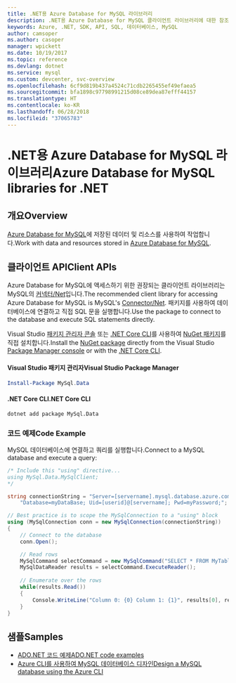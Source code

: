```yaml
---
title: .NET용 Azure Database for MySQL 라이브러리
description: .NET용 Azure Database for MySQL 클라이언트 라이브러리에 대한 참조 설명서
keywords: Azure, .NET, SDK, API, SQL, 데이터베이스, MySQL
author: camsoper
ms.author: casoper
manager: wpickett
ms.date: 10/19/2017
ms.topic: reference
ms.devlang: dotnet
ms.service: mysql
ms.custom: devcenter, svc-overview
ms.openlocfilehash: 6cf9d819b437a4524c71cdb2265455ef49efaea5
ms.sourcegitcommit: bfa1898c97798991215d08ce89dea87efff44157
ms.translationtype: HT
ms.contentlocale: ko-KR
ms.lasthandoff: 06/28/2018
ms.locfileid: "37065783"
---
```

# <a name="azure-database-for-mysql-libraries-for-net"></a><span data-ttu-id="81fff-104">.NET용 Azure Database for MySQL 라이브러리</span><span class="sxs-lookup"><span data-stu-id="81fff-104">Azure Database for MySQL libraries for .NET</span></span>

## <a name="overview"></a><span data-ttu-id="81fff-105">개요</span><span class="sxs-lookup"><span data-stu-id="81fff-105">Overview</span></span>

<span data-ttu-id="81fff-106">[Azure Database for MySQL](/azure/mysql/overview)에 저장된 데이터 및 리소스를 사용하여 작업합니다.</span><span class="sxs-lookup"><span data-stu-id="81fff-106">Work with data and resources stored in [Azure Database for MySQL](/azure/mysql/overview).</span></span>

## <a name="client-apis"></a><span data-ttu-id="81fff-107">클라이언트 API</span><span class="sxs-lookup"><span data-stu-id="81fff-107">Client APIs</span></span>

<span data-ttu-id="81fff-108">Azure Database for MySQL에 액세스하기 위한 권장되는 클라이언트 라이브러리는 MySQL의 [커넥터/Net](https://dev.mysql.com/doc/connector-net/en)입니다.</span><span class="sxs-lookup"><span data-stu-id="81fff-108">The recommended client library for accessing Azure Database for MySQL is MySQL's [Connector/Net](https://dev.mysql.com/doc/connector-net/en).</span></span> <span data-ttu-id="81fff-109">패키지를 사용하여 데이터베이스에 연결하고 직접 SQL 문을 실행합니다.</span><span class="sxs-lookup"><span data-stu-id="81fff-109">Use the package to connect to the database and execute SQL statements directly.</span></span> 

<span data-ttu-id="81fff-110">Visual Studio [패키지 관리자 콘솔][PackageManager] 또는 [.NET Core CLI][DotNetCLI]를 사용하여 [NuGet 패키지](https://www.nuget.org/packages/MySql.Data)를 직접 설치합니다.</span><span class="sxs-lookup"><span data-stu-id="81fff-110">Install the [NuGet package](https://www.nuget.org/packages/MySql.Data) directly from the Visual Studio [Package Manager console][PackageManager] or with the [.NET Core CLI][DotNetCLI].</span></span>

#### <a name="visual-studio-package-manager"></a><span data-ttu-id="81fff-111">Visual Studio 패키지 관리자</span><span class="sxs-lookup"><span data-stu-id="81fff-111">Visual Studio Package Manager</span></span>

```powershell
Install-Package MySql.Data
```

#### <a name="net-core-cli"></a><span data-ttu-id="81fff-112">.NET Core CLI</span><span class="sxs-lookup"><span data-stu-id="81fff-112">.NET Core CLI</span></span>

```bash
dotnet add package MySql.Data
```

### <a name="code-example"></a><span data-ttu-id="81fff-113">코드 예제</span><span class="sxs-lookup"><span data-stu-id="81fff-113">Code Example</span></span>

<span data-ttu-id="81fff-114">MySQL 데이터베이스에 연결하고 쿼리를 실행합니다.</span><span class="sxs-lookup"><span data-stu-id="81fff-114">Connect to a MySQL database and execute a query:</span></span>

```csharp
/* Include this "using" directive...
using MySql.Data.MySqlClient;
*/

string connectionString = "Server=[servername].mysql.database.azure.com; " +
    "Database=myDataBase; Uid=[userid]@[servername]; Pwd=myPassword;";

// Best practice is to scope the MySqlConnection to a "using" block
using (MySqlConnection conn = new MySqlConnection(connectionString))
{
    // Connect to the database
    conn.Open();

    // Read rows
    MySqlCommand selectCommand = new MySqlCommand("SELECT * FROM MyTable", conn);
    MySqlDataReader results = selectCommand.ExecuteReader();
    
    // Enumerate over the rows
    while(results.Read())
    {
        Console.WriteLine("Column 0: {0} Column 1: {1}", results[0], results[1]);
    }
}
```

## <a name="samples"></a><span data-ttu-id="81fff-115">샘플</span><span class="sxs-lookup"><span data-stu-id="81fff-115">Samples</span></span>

- [<span data-ttu-id="81fff-116">ADO.NET 코드 예제</span><span class="sxs-lookup"><span data-stu-id="81fff-116">ADO.NET code examples</span></span>](/dotnet/framework/data/adonet/ado-net-code-examples)
- [<span data-ttu-id="81fff-117">Azure CLI를 사용하여 MySQL 데이터베이스 디자인</span><span class="sxs-lookup"><span data-stu-id="81fff-117">Design a MySQL database using the Azure CLI</span></span>](https://docs.microsoft.com/azure/mysql/tutorial-design-database-using-cli) 

[PackageManager]: https://docs.microsoft.com/nuget/tools/package-manager-console
[DotNetCLI]: https://docs.microsoft.com/dotnet/core/tools/dotnet-add-package
